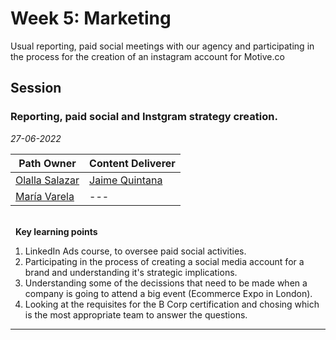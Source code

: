 # Week 5: Marketing
Usual reporting, paid social meetings with our agency and participating in the process for the creation of an instagram account for Motive.co 

## Session
### Reporting, paid social and Instgram strategy creation.

*27-06-2022*

<!-- (Do not change the line below!!!) -->
| **Path Owner** | **Content Deliverer** |
| --- | --- |
| [Olalla Salazar](https://es.linkedin.com/in/olallasalazar) | [Jaime Quintana](https://www.linkedin.com/in/jaimequintana/) |
| [María Varela](https://es.linkedin.com/in/varelamaria/en?trk=people-guest_people_search-card) | --- | 


\
&nbsp; <!-- (Do not change this and above line PLEASE!!!) -->
**Key learning points** <!-- (Do not change this line!!!) -->
1. LinkedIn Ads course, to oversee paid social activities. 
2. Participating in the process of creating a social media account for a brand and understanding it's strategic implications. 
3. Understanding some of the decissions that need to be made when a company is going to attend a big event (Ecommerce Expo in London).
4. Looking at the requisites for the B Corp certification and chosing which is the most appropriate team to answer the questions. 

****

